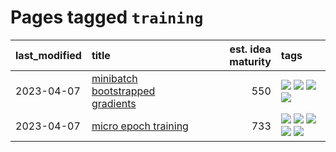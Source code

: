 # Pages tagged `training`

|last_modified|title|est. idea maturity|tags
|:---|:---|---:|:---|
|2023-04-07|[minibatch bootstrapped gradients](../minibatch-bootstrapped-gradients.md)|550|[![](https://img.shields.io/badge/tag-experimental-3f9741)](../tags/experimental.md) [![](https://img.shields.io/badge/tag-optimization-fe76cf)](../tags/optimization.md) [![](https://img.shields.io/badge/tag-training-8e95e2)](../tags/training.md) [![](https://img.shields.io/badge/tag-wip-c4fb38)](../tags/wip.md)|
|2023-04-07|[micro epoch training](../micro-epoch.md)|733|[![](https://img.shields.io/badge/tag-augmentation-90446b)](../tags/augmentation.md) [![](https://img.shields.io/badge/tag-dataset-1eefac)](../tags/dataset.md) [![](https://img.shields.io/badge/tag-heuristics-35d2ce)](../tags/heuristics.md) [![](https://img.shields.io/badge/tag-tooling-d5ffe)](../tags/tooling.md) [![](https://img.shields.io/badge/tag-training-8e95e2)](../tags/training.md)|